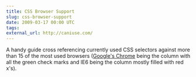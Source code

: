 ```yaml
---
title: CSS Browser Support
slug: css-browser-support
date: 2009-03-17 00:00 UTC
tags:
external_url: http://caniuse.com/
---
```


A handy guide cross referencing currently used CSS selectors against more than 15 of the most used browsers (<a href="http://www.google.com/chrome">Google's Chrome</a> being the column with all the green check marks and IE6 being the column mostly filled with red x's).
